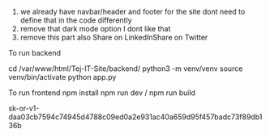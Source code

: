 1. we already have navbar/header and footer for the site dont need to define that in the code differently
2. remove that dark mode option I dont like that
3. remove this part also Share on LinkedInShare on Twitter

To run backend

cd /var/www/html/Tej-IT-Site/backend/
python3 -m venv/venv
source venv/bin/activate
python app.py

To run frontend 
npm install
npm run dev / npm run build


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